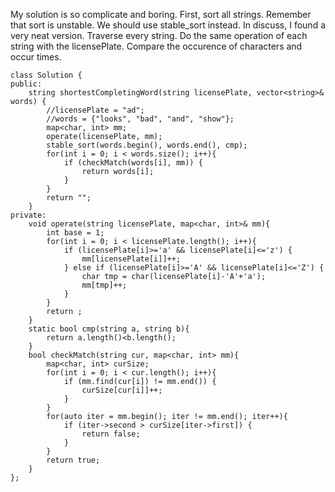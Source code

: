My solution is so complicate and boring. First, sort all strings. Remember that sort is unstable. We should use stable_sort instead.
In discuss, I found a very neat version. Traverse every string. Do the same operation of each string with the licensePlate. Compare the
occurence of characters and occur times.
```
class Solution {
public:
    string shortestCompletingWord(string licensePlate, vector<string>& words) {
        //licensePlate = "ad";
        //words = {"looks", "bad", "and", "show"};
        map<char, int> mm;
        operate(licensePlate, mm);
        stable_sort(words.begin(), words.end(), cmp);
        for(int i = 0; i < words.size(); i++){
            if (checkMatch(words[i], mm)) {
                return words[i];
            }
        }
        return "";
    }
private:
    void operate(string licensePlate, map<char, int>& mm){
        int base = 1;
        for(int i = 0; i < licensePlate.length(); i++){
            if (licensePlate[i]>='a' && licensePlate[i]<='z') {
                mm[licensePlate[i]]++;
            } else if (licensePlate[i]>='A' && licensePlate[i]<='Z') {
                char tmp = char(licensePlate[i]-'A'+'a');
                mm[tmp]++;
            }
        }
        return ;
    }
    static bool cmp(string a, string b){
        return a.length()<b.length();
    }
    bool checkMatch(string cur, map<char, int> mm){
        map<char, int> curSize;
        for(int i = 0; i < cur.length(); i++){
            if (mm.find(cur[i]) != mm.end()) {
                curSize[cur[i]]++;
            }
        }
        for(auto iter = mm.begin(); iter != mm.end(); iter++){
            if (iter->second > curSize[iter->first]) {
                return false;
            }
        }
        return true;
    }
};
```
